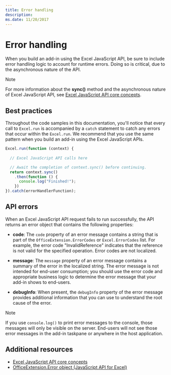 ```yaml
---
title: Error handling
description: 
ms.date: 11/20/2017 
---
```



# Error handling

When you build an add-in using the Excel JavaScript API, be sure to include error handling logic to account for runtime errors. Doing so is critical, due to the asynchronous nature of the API.

> [!NOTE]
> For more information about the **sync()** method and the asynchronous nature of Excel JavaScript API, see [Excel JavaScript API core concepts](excel-add-ins-core-concepts.md).

## Best practices

Throughout the code samples in this documentation, you'll notice that every call to `Excel.run` is accompanied by a `catch` statement to catch any errors that occur within the `Excel.run`. We recommend that you use the same pattern when you build an add-in using the Excel JavaScript APIs.

```js
Excel.run(function (context) { 
  
  // Excel JavaScript API calls here

  // Await the completion of context.sync() before continuing.
  return context.sync()
    .then(function () {
	  console.log("Finished!");
    })
}).catch(errorHandlerFunction); 	
```

## API errors 

When an Excel JavaScript API request fails to run successfully, the API returns an error object that contains the following properties: 

- **code**:  The `code` property of an error message contains a string that is part of the `OfficeExtension.ErrorCodes` or `Excel.ErrorCodes` list. For example, the error code "InvalidReference" indicates that the reference is not valid for the specified operation. Error codes are not localized. 

- **message**: The `message` property of an error message contains a summary of the error in the localized string. The error message is not intended for end-user consumption; you should use the error code and appropriate business logic to determine the error message that your add-in shows to end-users.

- **debugInfo**: When present, the `debugInfo` property of the error message provides additional information that you can use to understand the root cause of the error. 

> [!NOTE]
> If you use `console.log()` to print error messages to the console, those messages will only be visible on the server. End-users will not see those error messages in the add-in taskpane or anywhere in the host application.

## Additional resources

- [Excel JavaScript API core concepts](excel-add-ins-core-concepts.md)
- [OfficeExtension.Error object (JavaScript API for Excel)](https://dev.office.com/reference/add-ins/excel/error)
